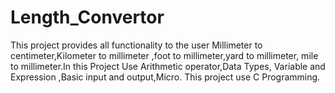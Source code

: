 # Length_Convertor
This project provides all functionality to the user Millimeter to centimeter,Kilometer to millimeter ,foot to millimeter,yard to millimeter, mile to millimeter.In this Project Use Arithmetic operator,Data Types, Variable and Expression ,Basic input and output,Micro. This project use C Programming.

